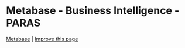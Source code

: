 # Metabase - Business Intelligence - PARAS

[Metabase](https://www.metabase.com/) | [Improve this page](https://github.com/Paras-Technology-Consulting/website/edit/master/docs//softwares/business-intelligence/metabase.md)
